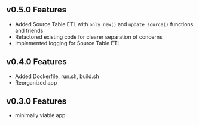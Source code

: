## v0.5.0 Features
- Added Source Table ETL with `only_new()` and `update_source()` functions
and friends
- Refactored existing code for clearer separation of concerns
- Implemented logging for Source Table ETL

## v0.4.0 Features
- Added Dockerfile, run.sh, build.sh
- Reorganized app

## v0.3.0 Features
- minimally viable app